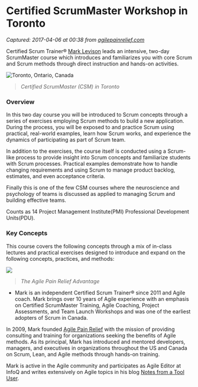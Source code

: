 # Certified ScrumMaster Workshop in Toronto

_Captured: 2017-04-06 at 00:38 from [agilepainrelief.com](https://agilepainrelief.com/courses/toronto-apr2017?utm_source=Twitter&utm_medium=Tweet_w_quote&utm_campaign=Toronto%20CSM)_

Certified Scrum Trainer® [Mark Levison](https://agilepainrelief.com) leads an intensive, two-day ScrumMaster course which introduces and familiarizes you with core Scrum and Scrum methods through direct instruction and hands-on activities.

![Toronto, Ontario, Canada](https://agilepainrelief.com/wp-content/uploads/2016/02/iStock_000047690268_Small-640x440.jpg)

> _Certified ScrumMaster (CSM) in Toronto_

### Overview

In this two day course you will be introduced to Scrum concepts through a series of exercises employing Scrum methods to build a new application. During the process, you will be exposed to and practice Scrum using practical, real-world examples, learn how Scrum works, and experience the dynamics of participating as part of Scrum team.

In addition to the exercises, the course itself is conducted using a Scrum-like process to provide insight into Scrum concepts and familiarize students with Scrum processes. Practical examples demonstrate how to handle changing requirements and using Scrum to manage product backlog, estimates, and even acceptance criteria.

Finally this is one of the few CSM courses where the neuroscience and psychology of teams is discussed as applied to managing Scrum and building effective teams.

Counts as 14 Project Management Institute(PMI) Professional Development Units(PDU).

### Key Concepts

This course covers the following concepts through a mix of in-class lectures and practical exercises designed to introduce and expand on the following concepts, practices, and methods:

![](https://farm9.staticflickr.com/8071/8431272846_198b79d338_z.jpg)

> _The Agile Pain Relief Advantage_

  * Mark is an independent Certified Scrum Trainer® since 2011 and Agile coach. Mark brings over 10 years of Agile experience with an emphasis on Certified ScrumMaster Training, Agile Coaching, Project Assessments, and Team Launch Workshops and was one of the earliest adopters of Scrum in Canada.

In 2009, Mark founded [Agile Pain Relief](https://agilepainrelief.com) with the mission of providing consulting and training for organizations seeking the benefits of Agile methods. As its principal, Mark has introduced and mentored developers, managers, and executives in organizations throughout the US and Canada on Scrum, Lean, and Agile methods through hands-on training.

Mark is active in the Agile community and participates as Agile Editor at InfoQ and writes extensively on Agile topics in his blog [Notes from a Tool User](https://notesfromatooluser.com).
